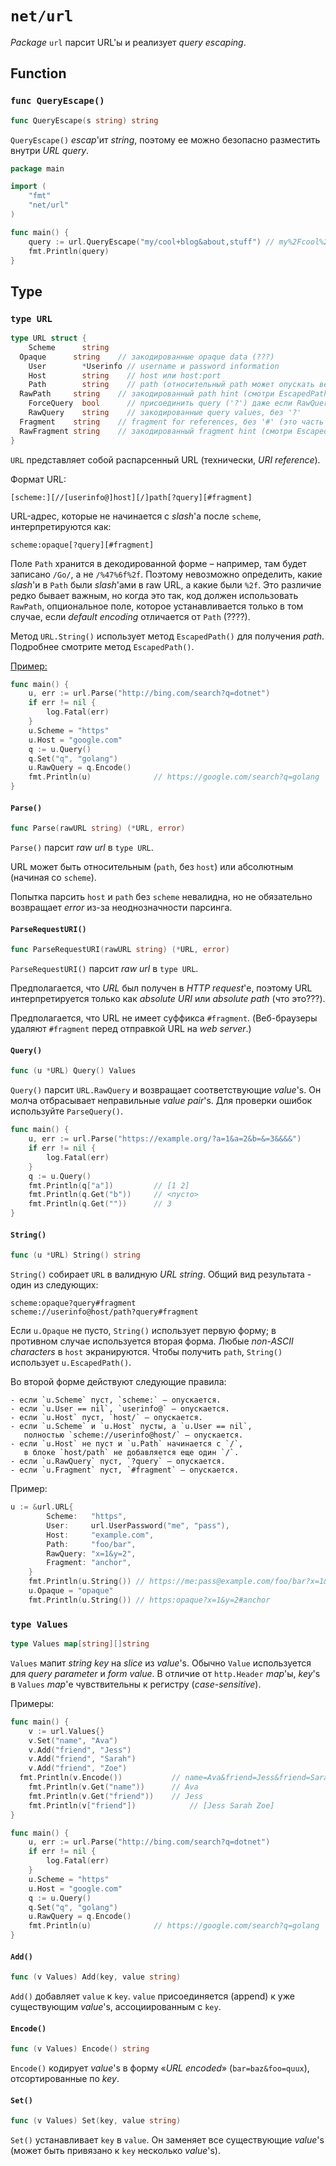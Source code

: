 # `net/url`

*Package* `url` парсит URL'ы и реализует *query escaping*.

## Function

### `func QueryEscape()`

```go
func QueryEscape(s string) string
```

`QueryEscape()` *escap*'ит *string*, поэтому ее можно безопасно разместить внутри *URL query*.

```go
package main

import (
	"fmt"
	"net/url"
)

func main() {
	query := url.QueryEscape("my/cool+blog&about,stuff") // my%2Fcool%2Bblog%26about%2Cstuff
	fmt.Println(query)
}
```



## Type

### `type URL`

```go
type URL struct {
	Scheme      string
  Opaque      string    // закодированные opaque data (???)
	User        *Userinfo // username и password information
	Host        string    // host или host:port
	Path        string    // path (относительный path может опускать ведущий slash)
  RawPath     string    // закодированный path hint (смотри EscapedPath() method)
	ForceQuery  bool      // присоединить query ('?') даже если RawQuery пуст
	RawQuery    string    // закодированные query values, без '?' 
  Fragment    string    // fragment for references, без '#' (это часть типа `#anchor`)
  RawFragment string    // закодированный fragment hint (смотри EscapedFragment() method)
}
```

`URL` представляет собой распарсенный URL (технически, *URI reference*).

Формат URL:

```
[scheme:][//[userinfo@]host][/]path[?query][#fragment]
```

URL-адрес, которые не начинается с *slash*'а после `scheme`, интерпретируются как:

```
scheme:opaque[?query][#fragment]
```

Поле `Path` хранится в декодированной форме – например, там будет записано `/Go/`, а не `/%47%6f%2f`. Поэтому невозможно определить, какие *slash*'и в `Path` были *slash*'ами в raw URL, а какие были `%2f`. Это различие редко бывает важным, но когда это так, код должен использовать `RawPath`, опциональное поле, которое устанавливается только в том случае, если *default encoding* отличается от `Path` (????).

Метод `URL.String()` использует метод `EscapedPath()` для получения *path*. Подробнее смотрите метод `EscapedPath()`.

<u>Пример:</u>

```go
func main() {
	u, err := url.Parse("http://bing.com/search?q=dotnet")
	if err != nil {
		log.Fatal(err)
	}
	u.Scheme = "https"
	u.Host = "google.com"
	q := u.Query()
	q.Set("q", "golang")
	u.RawQuery = q.Encode()
	fmt.Println(u)				// https://google.com/search?q=golang
}
```



#### `Parse()`

```go
func Parse(rawURL string) (*URL, error)
```

`Parse()` парсит *raw url* в `type URL`.

URL может быть относительным (`path`, без `host`) или абсолютным (начиная со `scheme`). 

Попытка парсить `host` и `path` без `scheme` невалидна, но не обязательно возвращает *error* из-за неоднозначности парсинга.



#### `ParseRequestURI()`

```go
func ParseRequestURI(rawURL string) (*URL, error)
```

`ParseRequestURI()` парсит *raw url* в `type URL`.

Предполагается, что *URL* был получен в *HTTP request*'е, поэтому URL интерпретируется только как *absolute URI* или *absolute path* (что это???).

Предполагается, что URL не имеет суффикса `#fragment`. (Веб-браузеры удаляют `#fragment` перед отправкой URL на *web server*.)



#### `Query()`

```go
func (u *URL) Query() Values
```

`Query()` парсит `URL.RawQuery` и возвращает соответствующие *value*'s. Он молча отбрасывает неправильные *value pair*'s. Для проверки ошибок используйте `ParseQuery()`.

```go
func main() {
	u, err := url.Parse("https://example.org/?a=1&a=2&b=&=3&&&&")
	if err != nil {
		log.Fatal(err)
	}
	q := u.Query()
	fmt.Println(q["a"])   		// [1 2]
	fmt.Println(q.Get("b"))		// <пусто>
	fmt.Println(q.Get(""))		// 3
}
```





#### `String()`

```go
func (u *URL) String() string
```

`String()` собирает `URL` в валидную *URL string*. Общий вид результата - один из следующих:

```
scheme:opaque?query#fragment
scheme://userinfo@host/path?query#fragment
```

Если `u.Opaque` не пусто, `String()` использует первую форму; в противном случае используется вторая форма. Любые *non-ASCII characters* в `host` экранируются. Чтобы получить `path`, `String()` использует `u.EscapedPath()`.

Во второй форме действуют следующие правила:

```
- если `u.Scheme` пуст, `scheme:` – опускается.
- если `u.User == nil`, `userinfo@` – опускается.
- если `u.Host` пуст, `host/` – опускается.
- если `u.Scheme` и `u.Host` пусты, а `u.User == nil`,
   полностью `scheme://userinfo@host/` – опускается.
- если `u.Host` не пуст и `u.Path` начинается с `/`,
   в блоке `host/path` не добавляется еще один `/`.
- если `u.RawQuery` пуст, `?query` – опускается.
- если `u.Fragment` пуст, `#fragment` – опускается.
```

Пример:

```go
u := &url.URL{
		Scheme:   "https",
		User:     url.UserPassword("me", "pass"),
		Host:     "example.com",
		Path:     "foo/bar",
		RawQuery: "x=1&y=2",
		Fragment: "anchor",
	}
	fmt.Println(u.String()) // https://me:pass@example.com/foo/bar?x=1&y=2#anchor
	u.Opaque = "opaque"
	fmt.Println(u.String()) // https:opaque?x=1&y=2#anchor
```



### `type Values`

```go
type Values map[string][]string
```

`Values` мапит *string key* на *slice* из *value*'s. Обычно `Value` используется для *query parameter* и *form value*. В отличие от `http.Header` *map*'ы, *key*'s в `Values` *map*'е чувствительны к регистру (*case-sensitive*).

Примеры:

```go
func main() {
	v := url.Values{}
	v.Set("name", "Ava")
	v.Add("friend", "Jess")
	v.Add("friend", "Sarah")
	v.Add("friend", "Zoe")
  fmt.Println(v.Encode()) 			// name=Ava&friend=Jess&friend=Sarah&friend=Zoe
	fmt.Println(v.Get("name"))		// Ava
	fmt.Println(v.Get("friend"))	// Jess
	fmt.Println(v["friend"])			// [Jess Sarah Zoe]
}
```

```go
func main() {
	u, err := url.Parse("http://bing.com/search?q=dotnet")
	if err != nil {
		log.Fatal(err)
	}
	u.Scheme = "https"
	u.Host = "google.com"
	q := u.Query()
	q.Set("q", "golang")
	u.RawQuery = q.Encode()
	fmt.Println(u)				// https://google.com/search?q=golang
}
```



#### `Add()`

```go
func (v Values) Add(key, value string)
```

`Add()` добавляет `value` к `key`. `value` присоединяется (append) к уже существующим *value*'s, ассоциированным с `key`.





#### `Encode()`

```go
func (v Values) Encode() string
```

`Encode()` кодирует *value*'s в форму «*URL encoded*» (`bar=baz&foo=quux`), отсортированные по *key*.



#### `Set()`

```go
func (v Values) Set(key, value string)
```

`Set()` устанавливает `key` в `value`. Он заменяет все существующие *value*'s (может быть привязано к `key` несколько *value*'s).

